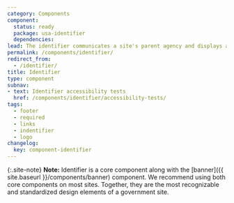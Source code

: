 ```yaml
---
category: Components
component:
  status: ready
  package: usa-identifier
  dependencies:
lead: The identifier communicates a site's parent agency and displays agency links required by federal laws and policies.
permalink: /components/identifier/
redirect_from:
  - /identifier/
title: Identifier
type: component
subnav:
- text: Identifier accessibility tests
  href: /components/identifier/accessibility-tests/
tags:
  - footer
  - required
  - links
  - indentifier
  - logo
changelog:
  key: component-identifier
---
```


{:.site-note}
**Note:** Identifier is a core component along with the [banner]({{ site.baseurl }}/components/banner) component. We recommend using both core components on most sites. Together, they are the most recognizable and standardized design elements of a government site.
